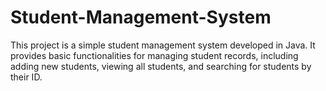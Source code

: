 # Student-Management-System
This project is a simple student management system developed in Java. It provides basic functionalities for managing student records, including adding new students, viewing all students, and searching for students by their ID.
